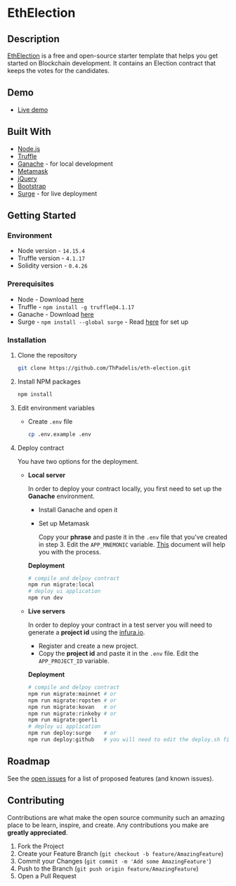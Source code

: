 # EthElection

## Description

[EthElection](https://github.com/ThPadelis/eth-election) is a free and open-source starter template that helps you get started on Blockchain development. It contains an Election contract that keeps the votes for the candidates.

## Demo

- [Live demo](https://thpadelis.github.io/eth-election/)

## Built With

- [Node.js](https://nodejs.org/en/)
- [Truffle](https://www.trufflesuite.com/)
- [Ganache](https://www.trufflesuite.com/ganache) - for local development
- [Metamask](https://metamask.io/)
- [jQuery](https://jquery.com/)
- [Bootstrap](https://getbootstrap.com/)
- [Surge](https://surge.sh/) - for live deployment

## Getting Started

### Environment

- Node version - `14.15.4`
- Truffle version - `4.1.17`
- Solidity version - `0.4.26`

### Prerequisites

- Node - Download [here](https://nodejs.org/en/download/)
- Truffle - `npm install -g truffle@4.1.17`
- Ganache - Download [here](https://www.trufflesuite.com/ganache)
- Surge - `npm install --global surge` - Read [here](https://surge.sh/help/getting-started-with-surge) for set up

### Installation

1. Clone the repository

   ```bash
   git clone https://github.com/ThPadelis/eth-election.git
   ```

2. Install NPM packages

   ```bash
   npm install
   ```

3. Edit environment variables

   - Create `.env` file

     ```bash
     cp .env.example .env
     ```

4. Deploy contract

   You have two options for the deployment.

   - **Local server**

     In order to deploy your contract locally, you first need to set up the **Ganache** environment.

     - Install Ganache and open it

     - Set up Metamask

       Copy your **phrase** and paste it in the `.env` file that you've created in step 3. Edit the `APP_MNEMONIC` variable.
       [This](https://www.trufflesuite.com/docs/truffle/getting-started/truffle-with-metamask) document will help you with the process.

     **Deployment**

     ```bash
     # compile and delpoy contract
     npm run migrate:local
     # deploy ui application
     npm run dev
     ```

   - **Live servers**

     In order to deploy your contract in a test server you will need to generate a **project id** using the [infura.io](https://infura.io/).

     - Register and create a new project.
     - Copy the **project id** and paste it in the `.env` file. Edit the `APP_PROJECT_ID` variable.

     **Deployment**

     ```bash
     # compile and delpoy contract
     npm run migrate:mainnet # or
     npm run migrate:ropsten # or
     npm run migrate:kovan   # or
     npm run migrate:rinkeby # or
     npm run migrate:goerli
     # deploy ui application
     npm run deploy:surge    # or
     npm run deploy:github   # you will need to edit the deploy.sh file
     ```

## Roadmap

See the [open issues](https://github.com/ThPadelis/eth-election/issues) for a list of proposed features (and known issues).

## Contributing

Contributions are what make the open source community such an amazing place to be learn, inspire, and create. Any contributions you make are **greatly appreciated**.

1. Fork the Project
2. Create your Feature Branch (`git checkout -b feature/AmazingFeature`)
3. Commit your Changes (`git commit -m 'Add some AmazingFeature'`)
4. Push to the Branch (`git push origin feature/AmazingFeature`)
5. Open a Pull Request

